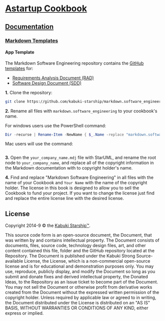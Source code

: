 # [Astartup Cookbook](../../readme.md)

## [Documentation](../readme.md)

### [Markdown Templates](./readme.md)

#### App Template

The Markdown Software Engineering repository contains the [GitHub templates](./github_templates.md) for:

* [Requirements Analysis Document (RAD)](https://github.com/kabuki-starship/markdown.software_engineering/tree/master/rdd)
* [Software Design Document (SDD)](https://github.com/kabuki-starship/markdown.software_engineering/tree/master/sdd)

**1.**  Clone the repository:

```Bash
git clone https://github.com/kabuki-starship/markdown.software_engineering.git
```

**2.** Rename all files with `markdown.software_engineering` to your cookbook's name.

For windows users use the PowerShell command:

```PowerShell
Dir -recurse | Rename-Item -NewName { $_.Name -replace "markdown.software_engineering","your_project.cookbook" }
```
Mac users will use the command:

```PowerShell
```

**3.** Open the `your_company_name.mdj` file with StarUML, and rename the root node to `your_company_name`, and replace all of the copyright information in the Markdown documentation with to copyright holder's name.

**4.** Find and replace "Markdown Software Engineering" in all files with the name of your Cookbook and `Your Name` with the name of the copyright holder. The license in this book is designed to allow you to sell the Cookbook to fund your project. If you want to change the license just find and replace the entire license line with the desired license.

## License

Copyright 2014-9 © the [Kabuki Starship™](https://kabukistarship.com).

This source code form is an open-source document, the Document, that was written by and contains intellectual property. The Document consists of documents, files, source code, technology design files, art, and other content contained this file, folder and the GitHub repository located at the Repository. The Document is published under the Kabuki Strong Source-available License, the License, which is a non-commercial open-source license and is for educational and demonstration purposes only. You may use, reproduce, publicly display, and modify the Document so long as you submit and donate fixes and derived intellectual property, the Donated Ideas, to the Repository as an Issue ticket to become part of the Document. You may not sell the Document or otherwise profit from derivative works created from the Document without the expressed written permission of the copyright holder. Unless required by applicable law or agreed to in writing, the Document distributed under the License is distributed on an "AS IS" BASIS, WITHOUT WARRANTIES OR CONDITIONS OF ANY KIND, either express or implied.
